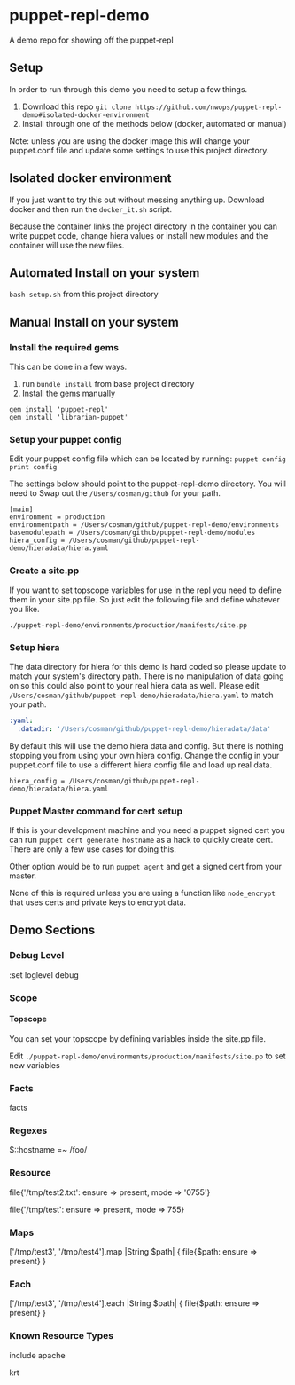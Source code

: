 # puppet-repl-demo
A demo repo for showing off the puppet-repl

## Setup
In order to run through this demo you need to setup a few things.

1. Download this repo `git clone https://github.com/nwops/puppet-repl-demo#isolated-docker-environment`
2. Install through one of the methods below (docker, automated or manual)

Note: unless you are using the docker image this will change your puppet.conf file and update some settings to use this
project directory.

## Isolated docker environment
If you just want to try this out without messing anything up.  Download docker
and then run the `docker_it.sh` script.  

Because the container links the project directory in the container you can write puppet
code, change hiera values or install new modules and the container will use the new files.

## Automated Install on your system
`bash setup.sh` from this project directory

## Manual Install on your system
### Install the required gems
This can be done in a few ways.  
1. run `bundle install` from base project directory
2. Install the gems manually
  ```
  gem install 'puppet-repl'
  gem install 'librarian-puppet'
  ```

### Setup your puppet config
Edit your puppet config file which can be located by running: `puppet config print config`

The settings below should point to the puppet-repl-demo directory.
You will need to Swap out the `/Users/cosman/github` for your path.
```
[main]
environment = production
environmentpath = /Users/cosman/github/puppet-repl-demo/environments
basemodulepath = /Users/cosman/github/puppet-repl-demo/modules
hiera_config = /Users/cosman/github/puppet-repl-demo/hieradata/hiera.yaml
```

### Create a site.pp
If you want to set topscope variables for use in the repl you need to define them in
your site.pp file.  So just edit the following file and define whatever you like.

`./puppet-repl-demo/environments/production/manifests/site.pp`

### Setup hiera
The data directory for hiera for this demo is hard coded so please update to match your system's
directory path. There is no manipulation of data going on so this could also point to
your real hiera data as well.  Please edit `/Users/cosman/github/puppet-repl-demo/hieradata/hiera.yaml` to
match your path.

```yaml
:yaml:
  :datadir: '/Users/cosman/github/puppet-repl-demo/hieradata/data'
```

By default this will use the demo hiera data and config.  But there is nothing stopping you from
using your own hiera config.  Change the config in your puppet.conf file to use a different hiera config file and load up real data.

`hiera_config = /Users/cosman/github/puppet-repl-demo/hieradata/hiera.yaml`


### Puppet Master command for cert setup
If this is your development machine and you need a puppet signed cert you can run `puppet cert generate hostname` as a hack to quickly create  cert. There are only a few use cases for doing this.

Other option would be to run `puppet agent` and get a signed cert from your master.

None of this is required unless you are using a function like `node_encrypt` that uses
certs and private keys to encrypt data.


## Demo Sections
### Debug Level
:set loglevel debug
### Scope
#### Topscope
You can set your topscope by defining variables inside the site.pp file.

Edit `./puppet-repl-demo/environments/production/manifests/site.pp` to set new variables

### Facts
facts

### Regexes

$::hostname =~ /foo/

### Resource
file{'/tmp/test2.txt': ensure => present, mode => '0755'}

file{'/tmp/test': ensure => present, mode => 755}

### Maps
['/tmp/test3', '/tmp/test4'].map |String $path| { file{$path: ensure => present} }

### Each
['/tmp/test3', '/tmp/test4'].each |String $path| { file{$path: ensure => present} }

### Known Resource Types
include apache

krt
